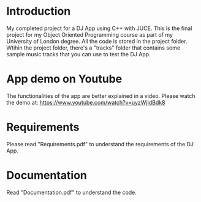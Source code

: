 # Introduction
My completed project for a DJ App using C++ with JUCE. This is the final project for my Object Oriented Programming course as part of my University of London degree. All the code is stored in the project folder. Wtihin the project folder, there's a "tracks" folder that contains some sample music tracks that you can use to test the DJ App. 

# App demo on Youtube
The functionalities of the app are better explained in a video. Please watch the demo at: https://www.youtube.com/watch?v=uyzWjIdBdk8 

# Requirements
Please read "Requirements.pdf" to understand the requirements of the DJ App.

# Documentation
Read "Documentation.pdf" to understand the code. 



